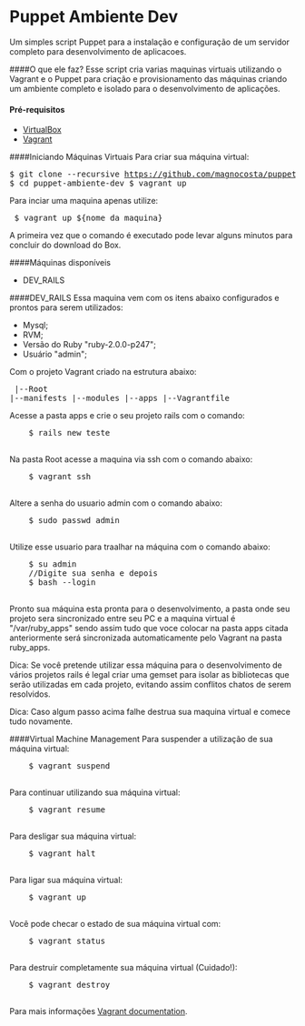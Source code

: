 Puppet Ambiente Dev
===================
Um simples script Puppet para a instalação e configuração de um servidor completo para desenvolvimento de aplicacoes.

####O que ele faz?
  Esse script cria varias maquinas virtuais utilizando o Vagrant e o Puppet para criação e provisionamento das máquinas criando um ambiente completo e isolado para o desenvolvimento de aplicações.

#### Pré-requisitos

* [VirtualBox](https://www.virtualbox.org)
* [Vagrant](http://vagrantup.com)

####Iniciando Máquinas Virtuais
  Para criar sua máquina virtual:
    <pre>
    $ git clone --recursive https://github.com/magnocosta/puppet-ambiente-dev.git
    $ cd puppet-ambiente-dev
    $ vagrant up</pre>
  Para inciar uma maquina apenas utilize:
    <pre>
      $ vagrant up ${nome_da_maquina}
    </pre>
  A primeira vez que o comando é executado pode levar alguns minutos para concluir do download do Box.

####Máquinas disponíveis
  * DEV_RAILS

####DEV_RAILS
  Essa maquina vem com os itens abaixo configurados e prontos para serem utilizados:
  
  * Mysql;
  * RVM;
  * Versão do Ruby "ruby-2.0.0-p247";
  * Usuário "admin";
  
  Com o projeto Vagrant criado na estrutura abaixo:
    <pre>
      |--Root
        |--manifests
        |--modules
        |--apps
        |--Vagrantfile
    </pre>

  Acesse a pasta apps e crie o seu projeto rails com o comando:
  <pre>
    $ rails new teste
  </pre>
  
  Na pasta Root acesse a maquina via ssh com o comando abaixo:
  <pre>
    $ vagrant ssh
  </pre>
  
  Altere a senha do usuario admin com o comando abaixo:
  <pre>
    $ sudo passwd admin
  </pre>

  Utilize esse usuario para traalhar na máquina com o comando abaixo:
  <pre>
    $ su admin
    //Digite sua senha e depois
    $ bash --login
  </pre>
  
  Pronto sua máquina esta pronta para o desenvolvimento, a pasta onde seu projeto sera sincronizado entre seu PC e a maquina virtual é "/var/ruby_apps" sendo assim tudo que voce colocar na pasta apps citada anteriormente será sincronizada automaticamente pelo Vagrant na pasta ruby_apps.
  
  Dica: Se você pretende utilizar essa máquina para o desenvolvimento de vários projetos rails é legal criar uma gemset para isolar as bibliotecas que serão utilizadas em cada projeto, evitando assim conflitos chatos de serem resolvidos. 
  
  Dica: Caso algum passo acima falhe destrua sua maquina virtual e comece tudo novamente.
  
  
####Virtual Machine Management
  Para suspender a utilização de sua máquina virtual:
  <pre>
    $ vagrant suspend
  </pre>
  
  Para continuar utilizando sua máquina virtual:
  <pre>
    $ vagrant resume
  </pre>
  
  Para desligar sua máquina virtual:
  <pre>
    $ vagrant halt
  </pre>
  
  Para ligar sua máquina virtual:
  <pre>
    $ vagrant up
  </pre>

  Você pode checar o estado de sua máquina virtual com:
  <pre>
    $ vagrant status
  </pre>
  
  Para destruir completamente sua máquina virtual (Cuidado!):
  <pre>
    $ vagrant destroy
  </pre>
  
  Para mais informações [Vagrant documentation](http://vagrantup.com/v1/docs/index.html).
